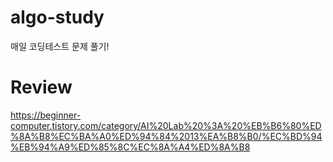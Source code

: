 # algo-study
매일 코딩테스트 문제 풀기!

# Review
https://beginner-computer.tistory.com/category/AI%20Lab%20%3A%20%EB%B6%80%ED%8A%B8%EC%BA%A0%ED%94%84%2013%EA%B8%B0/%EC%BD%94%EB%94%A9%ED%85%8C%EC%8A%A4%ED%8A%B8
